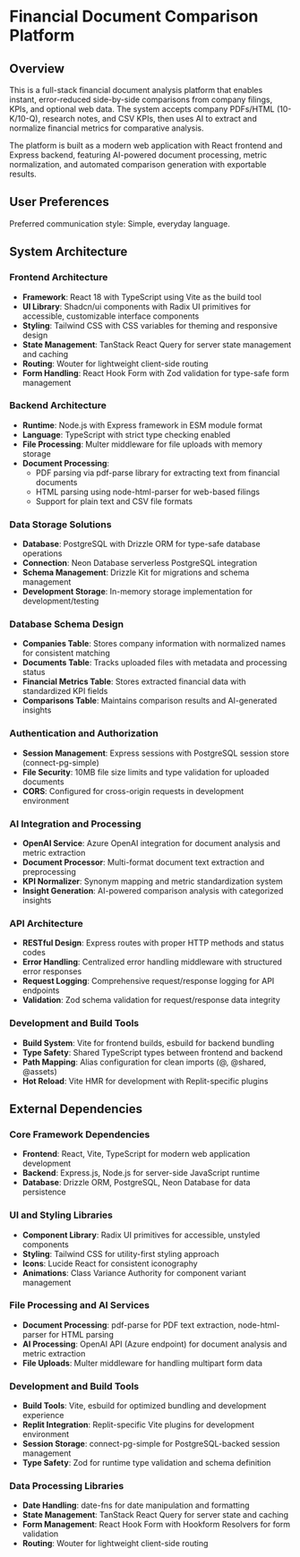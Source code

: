 # Financial Document Comparison Platform

## Overview

This is a full-stack financial document analysis platform that enables instant, error-reduced side-by-side comparisons from company filings, KPIs, and optional web data. The system accepts company PDFs/HTML (10-K/10-Q), research notes, and CSV KPIs, then uses AI to extract and normalize financial metrics for comparative analysis.

The platform is built as a modern web application with React frontend and Express backend, featuring AI-powered document processing, metric normalization, and automated comparison generation with exportable results.

## User Preferences

Preferred communication style: Simple, everyday language.

## System Architecture

### Frontend Architecture
- **Framework**: React 18 with TypeScript using Vite as the build tool
- **UI Library**: Shadcn/ui components with Radix UI primitives for accessible, customizable interface components
- **Styling**: Tailwind CSS with CSS variables for theming and responsive design
- **State Management**: TanStack React Query for server state management and caching
- **Routing**: Wouter for lightweight client-side routing
- **Form Handling**: React Hook Form with Zod validation for type-safe form management

### Backend Architecture
- **Runtime**: Node.js with Express framework in ESM module format
- **Language**: TypeScript with strict type checking enabled
- **File Processing**: Multer middleware for file uploads with memory storage
- **Document Processing**: 
  - PDF parsing via pdf-parse library for extracting text from financial documents
  - HTML parsing using node-html-parser for web-based filings
  - Support for plain text and CSV file formats

### Data Storage Solutions
- **Database**: PostgreSQL with Drizzle ORM for type-safe database operations
- **Connection**: Neon Database serverless PostgreSQL integration
- **Schema Management**: Drizzle Kit for migrations and schema management
- **Development Storage**: In-memory storage implementation for development/testing

### Database Schema Design
- **Companies Table**: Stores company information with normalized names for consistent matching
- **Documents Table**: Tracks uploaded files with metadata and processing status
- **Financial Metrics Table**: Stores extracted financial data with standardized KPI fields
- **Comparisons Table**: Maintains comparison results and AI-generated insights

### Authentication and Authorization
- **Session Management**: Express sessions with PostgreSQL session store (connect-pg-simple)
- **File Security**: 10MB file size limits and type validation for uploaded documents
- **CORS**: Configured for cross-origin requests in development environment

### AI Integration and Processing
- **OpenAI Service**: Azure OpenAI integration for document analysis and metric extraction
- **Document Processor**: Multi-format document text extraction and preprocessing
- **KPI Normalizer**: Synonym mapping and metric standardization system
- **Insight Generation**: AI-powered comparison analysis with categorized insights

### API Architecture
- **RESTful Design**: Express routes with proper HTTP methods and status codes
- **Error Handling**: Centralized error handling middleware with structured error responses
- **Request Logging**: Comprehensive request/response logging for API endpoints
- **Validation**: Zod schema validation for request/response data integrity

### Development and Build Tools
- **Build System**: Vite for frontend builds, esbuild for backend bundling
- **Type Safety**: Shared TypeScript types between frontend and backend
- **Path Mapping**: Alias configuration for clean imports (@, @shared, @assets)
- **Hot Reload**: Vite HMR for development with Replit-specific plugins

## External Dependencies

### Core Framework Dependencies
- **Frontend**: React, Vite, TypeScript for modern web application development
- **Backend**: Express.js, Node.js for server-side JavaScript runtime
- **Database**: Drizzle ORM, PostgreSQL, Neon Database for data persistence

### UI and Styling Libraries
- **Component Library**: Radix UI primitives for accessible, unstyled components
- **Styling**: Tailwind CSS for utility-first styling approach
- **Icons**: Lucide React for consistent iconography
- **Animations**: Class Variance Authority for component variant management

### File Processing and AI Services
- **Document Processing**: pdf-parse for PDF text extraction, node-html-parser for HTML parsing
- **AI Processing**: OpenAI API (Azure endpoint) for document analysis and metric extraction
- **File Uploads**: Multer middleware for handling multipart form data

### Development and Build Tools
- **Build Tools**: Vite, esbuild for optimized bundling and development experience
- **Replit Integration**: Replit-specific Vite plugins for development environment
- **Session Storage**: connect-pg-simple for PostgreSQL-backed session management
- **Type Safety**: Zod for runtime type validation and schema definition

### Data Processing Libraries
- **Date Handling**: date-fns for date manipulation and formatting
- **State Management**: TanStack React Query for server state and caching
- **Form Management**: React Hook Form with Hookform Resolvers for form validation
- **Routing**: Wouter for lightweight client-side routing